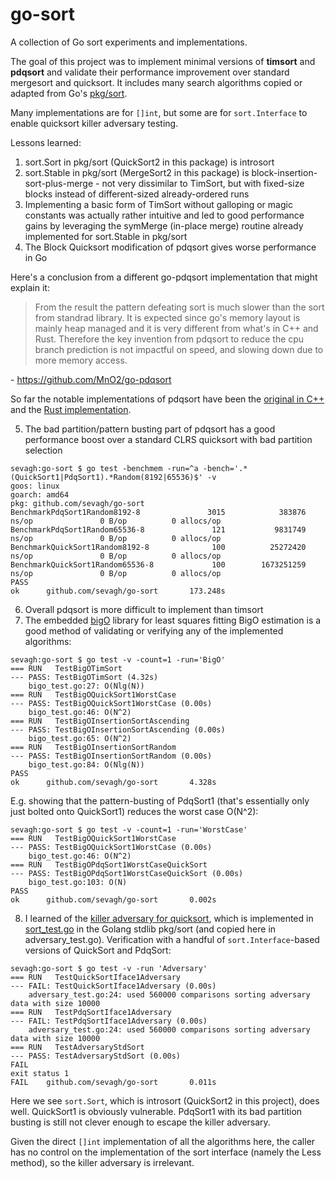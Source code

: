 # go-sort

A collection of Go sort experiments and implementations.

The goal of this project was to implement minimal versions of **timsort** and **pdqsort** and validate their performance improvement over standard mergesort and quicksort. It includes many search algorithms copied or adapted from Go's [pkg/sort](https://golang.org/src/sort/sort.go).

Many implementations are for `[]int`, but some are for `sort.Interface` to enable quicksort killer adversary testing.

Lessons learned:

1. sort.Sort in pkg/sort (QuickSort2 in this package) is introsort
2. sort.Stable in pkg/sort (MergeSort2 in this package) is block-insertion-sort-plus-merge - not very dissimilar to TimSort, but with fixed-size blocks instead of different-sized already-ordered runs
3. Implementing a basic form of TimSort without galloping or magic constants was actually rather intuitive and led to good performance gains by leveraging the symMerge (in-place merge) routine already implemented for sort.Stable in pkg/sort
4. The Block Quicksort modification of pdqsort gives worse performance in Go

Here's a conclusion from a different go-pdqsort implementation that might explain it:

>From the result the pattern defeating sort is much slower than the sort from standrad library. It is expected since go's memory layout is mainly heap managed and it is very different from what's in C++ and Rust. Therefore the key invention from pdqsort to reduce the cpu branch prediction is not impactful on speed, and slowing down due to more memory access.

\- https://github.com/MnO2/go-pdqsort

So far the notable implementations of pdqsort have been the [original in C++](https://github.com/orlp/pdqsort) and the [Rust implementation](https://github.com/stjepang/pdqsort).

5. The bad partition/pattern busting part of pdqsort has a good performance boost over a standard CLRS quicksort with bad partition selection

```
sevagh:go-sort $ go test -benchmem -run=^a -bench='.*(QuickSort1|PdqSort1).*Random(8192|65536)$' -v
goos: linux
goarch: amd64
pkg: github.com/sevagh/go-sort
BenchmarkPdqSort1Random8192-8               3015            383876 ns/op               0 B/op          0 allocs/op
BenchmarkPdqSort1Random65536-8               121           9831749 ns/op               0 B/op          0 allocs/op
BenchmarkQuickSort1Random8192-8              100          25272420 ns/op               0 B/op          0 allocs/op
BenchmarkQuickSort1Random65536-8             100        1673251259 ns/op               0 B/op          0 allocs/op
PASS
ok      github.com/sevagh/go-sort       173.248s
```

6. Overall pdqsort is more difficult to implement than timsort
7. The embedded [bigO](./bigO) library for least squares fitting BigO estimation is a good method of validating or verifying any of the implemented algorithms:

```
sevagh:go-sort $ go test -v -count=1 -run='BigO'
=== RUN   TestBigOTimSort
--- PASS: TestBigOTimSort (4.32s)
    bigo_test.go:27: O(Nlg(N))
=== RUN   TestBigOQuickSort1WorstCase
--- PASS: TestBigOQuickSort1WorstCase (0.00s)
    bigo_test.go:46: O(N^2)
=== RUN   TestBigOInsertionSortAscending
--- PASS: TestBigOInsertionSortAscending (0.00s)
    bigo_test.go:65: O(N^2)
=== RUN   TestBigOInsertionSortRandom
--- PASS: TestBigOInsertionSortRandom (0.00s)
    bigo_test.go:84: O(Nlg(N))
PASS
ok      github.com/sevagh/go-sort       4.328s
```

E.g. showing that the pattern-busting of PdqSort1 (that's essentially only just bolted onto QuickSort1) reduces the worst case O(N^2):

```
sevagh:go-sort $ go test -v -count=1 -run='WorstCase'
=== RUN   TestBigOQuickSort1WorstCase
--- PASS: TestBigOQuickSort1WorstCase (0.00s)
    bigo_test.go:46: O(N^2)
=== RUN   TestBigOPdqSort1WorstCaseQuickSort
--- PASS: TestBigOPdqSort1WorstCaseQuickSort (0.00s)
    bigo_test.go:103: O(N)
PASS
ok      github.com/sevagh/go-sort       0.002s
```

8. I learned of the [killer adversary for quicksort](https://www.cs.dartmouth.edu/~doug/mdmspe.pdf), which is implemented in [sort_test.go](https://github.com/golang/go/blob/master/src/sort/sort_test.go#L456) in the Golang stdlib pkg/sort (and copied here in adversary_test.go). Verification with a handful of `sort.Interface`-based versions of QuickSort and PdqSort:

```
sevagh:go-sort $ go test -v -run 'Adversary'
=== RUN   TestQuickSortIface1Adversary
--- FAIL: TestQuickSortIface1Adversary (0.00s)
    adversary_test.go:24: used 560000 comparisons sorting adversary data with size 10000
=== RUN   TestPdqSortIface1Adversary
--- FAIL: TestPdqSortIface1Adversary (0.00s)
    adversary_test.go:24: used 560000 comparisons sorting adversary data with size 10000
=== RUN   TestAdversaryStdSort
--- PASS: TestAdversaryStdSort (0.00s)
FAIL
exit status 1
FAIL    github.com/sevagh/go-sort       0.011s
```

Here we see `sort.Sort`, which is introsort (QuickSort2 in this project), does well. QuickSort1 is obviously vulnerable. PdqSort1 with its bad partition busting is still not clever enough to escape the killer adversary.

Given the direct `[]int` implementation of all the algorithms here, the caller has no control on the implementation of the sort interface (namely the Less method), so the killer adversary is irrelevant.
